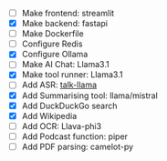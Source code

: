 - [ ] Make frontend: streamlit  
- [x] Make backend: fastapi  
- [ ] Make Dockerfile  
- [ ] Configure Redis  
- [x] Configure Ollama  
- [ ] Make AI Chat: Llama3.1  
- [x] Make tool runner: Llama3.1
- [ ] Add ASR: [talk-llama](https://github.com/ggerganov/whisper.cpp/blob/master/examples/talk-llama/README.md)  
- [x] Add Summarising tool: llama/mistral 
- [x] Add DuckDuckGo search
- [x] Add Wikipedia 
- [ ] Add OCR: Llava-phi3  
- [ ] Add Podcast function: piper  
- [ ] Add PDF parsing: camelot-py  